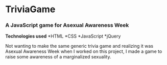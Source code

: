 # TriviaGame
### A JavaScript game for Asexual Awareness Week

**Technologies used**
*HTML
*CSS
*JavaScript
*jQuery

Not wanting to make the same generic trivia game and realizing it was Asexual Awareness Week when I worked on this project, I made a game to raise some awareness of a marginalized sexuality. 

